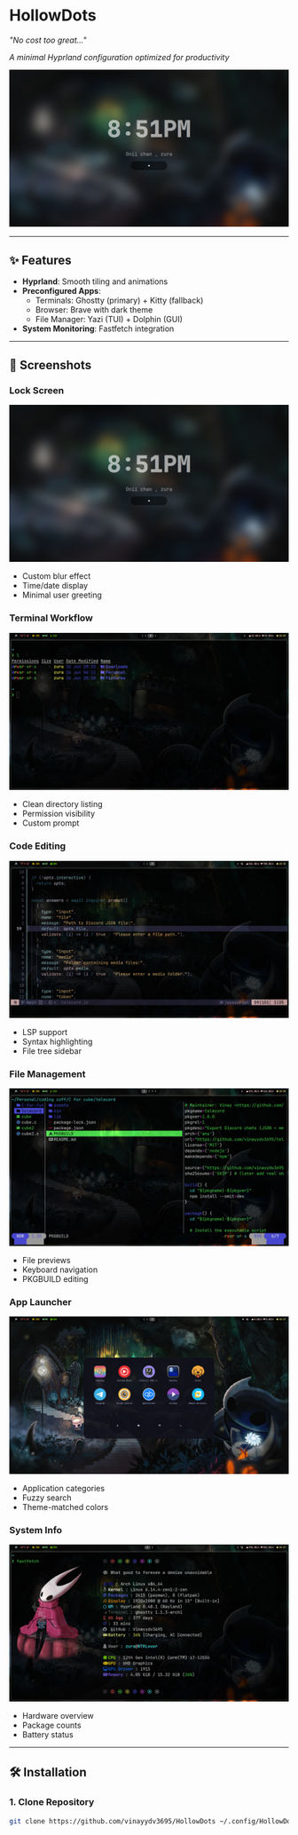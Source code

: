 # HollowDots

_"No cost too great..."_

_A minimal Hyprland configuration optimized for productivity_

![Showcase](assets/Screenshots/hyprlock_preview.png)

---

## ✨ Features

- **Hyprland**: Smooth tiling and animations
- **Preconfigured Apps**:
  - Terminals: Ghostty (primary) + Kitty (fallback)
  - Browser: Brave with dark theme
  - File Manager: Yazi (TUI) + Dolphin (GUI)
- **System Monitoring**: Fastfetch integration

---

## 📸 Screenshots

### Lock Screen

![Hyprlock](assets/Screenshots/hyprlock_preview.png)

- Custom blur effect
- Time/date display
- Minimal user greeting

### Terminal Workflow

![Ghostty](assets/Screenshots/ghostty.png)

- Clean directory listing
- Permission visibility
- Custom prompt

### Code Editing

![Neovim](assets/Screenshots/neovim.png)

- LSP support
- Syntax highlighting
- File tree sidebar

### File Management

![Yazi](assets/Screenshots/yazi.png)

- File previews
- Keyboard navigation
- PKGBUILD editing

### App Launcher

![Rofi](assets/Screenshots/rofi.png)

- Application categories
- Fuzzy search
- Theme-matched colors

### System Info

![Fastfetch](assets/Screenshots/fastfetch.png)

- Hardware overview
- Package counts
- Battery status

---

## 🛠️ Installation

### 1. Clone Repository

```bash
git clone https://github.com/vinayydv3695/HollowDots ~/.config/HollowDots
```
